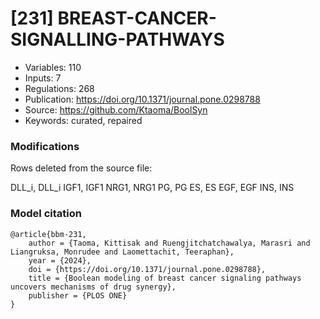 # \[231\] BREAST-CANCER-SIGNALLING-PATHWAYS

 - Variables: 110
 - Inputs: 7
 - Regulations: 268
 - Publication: https://doi.org/10.1371/journal.pone.0298788
 - Source: https://github.com/Ktaoma/BoolSyn
 - Keywords: curated, repaired


### Modifications

Rows deleted from the source file:

DLL_i, DLL_i
IGF1, IGF1
NRG1, NRG1
PG, PG
ES, ES
EGF, EGF
INS, INS


### Model citation

```
@article{bbm-231,
	author = {Taoma, Kittisak and Ruengjitchatchawalya, Marasri and Liangruksa, Monrudee and Laomettachit, Teeraphan},
	year = {2024},
	doi = {https://doi.org/10.1371/journal.pone.0298788},
	title = {Boolean modeling of breast cancer signaling pathways uncovers mechanisms of drug synergy},
	publisher = {PLOS ONE}
}


```

